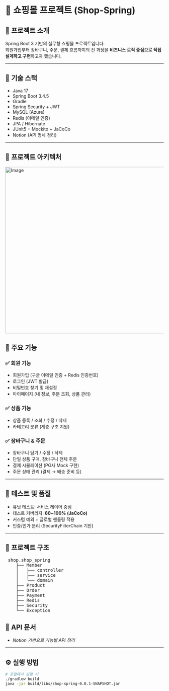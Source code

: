 # 🛒 쇼핑몰 프로젝트 (Shop-Spring)

## 📌 프로젝트 소개

Spring Boot 3 기반의 실무형 쇼핑몰 프로젝트입니다.  
회원가입부터 장바구니, 주문, 결제 흐름까지의 전 과정을 **비즈니스 로직 중심으로 직접 설계하고 구현**하고자 했습니다.

---

## 🔧 기술 스택

- Java 17
- Spring Boot 3.4.5
- Gradle
- Spring Security + JWT
- MySQL (Azure)
- Redis (이메일 인증)
- JPA / Hibernate
- JUnit5 + Mockito + JaCoCo
- Notion (API 명세 정리)

---

## 📐 프로젝트 아키텍처

<img width="893" height="529" alt="Image" src="https://github.com/user-attachments/assets/5617eb88-86a0-4ded-9a98-4532231397dc" />

## 🧩 주요 기능

### ✅ 회원 기능
- 회원가입 (구글 이메일 인증 + Redis 인증번호)
- 로그인 (JWT 발급)
- 비밀번호 찾기 및 재설정
- 마이페이지 (내 정보, 주문 조회, 상품 관리)

### ✅ 상품 기능
- 상품 등록 / 조회 / 수정 / 삭제
- 카테고리 분류 (계층 구조 지원)

### ✅ 장바구니 & 주문
- 장바구니 담기 / 수정 / 삭제
- 단일 상품 구매, 장바구니 전체 주문
- 결제 시뮬레이션 (PG사 Mock 구현)
- 주문 상태 관리 (결제 → 배송 준비 등)

---

## 🧪 테스트 및 품질

- 유닛 테스트: 서비스 레이어 중심
- 테스트 커버리지: **80~100% (JaCoCo)**
- 커스텀 예외 + 글로벌 핸들링 적용
- 인증/인가 분리 (SecurityFilterChain 기반)

---

## 📁 프로젝트 구조
<pre> shop.shop_spring 
	├── Member 
	│   ├── controller 
	│   ├── service 
	│   └── domain 
	├── Product 
	├── Order 
	├── Payment 
	├── Redis 
	├── Security 
	└── Exception </pre>


## 📄 API 문서 

- *Notion 기반으로 기능별 API 정리*  

---

## ⚙️ 실행 방법

```bash
# 로컬에서 실행 시
./gradlew build
java -jar build/libs/shop-spring-0.0.1-SNAPSHOT.jar
